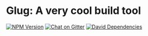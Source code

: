 # Glug: A **very cool** build tool

[![NPM Version](https://img.shields.io/npm/v/glug.svg)](https://www.npmjs.com/package/glug)
[![Chat on Gitter](https://img.shields.io/gitter/room/glugjs/glug.svg)](https://gitter.im/glugjs/glug?utm_source=badge&utm_medium=badge&utm_campaign=pr-badge&utm_content=badge)
[![David Dependencies](https://img.shields.io/david/glugjs/glug.svg)](https://david-dm.org/glugjs/glug)
